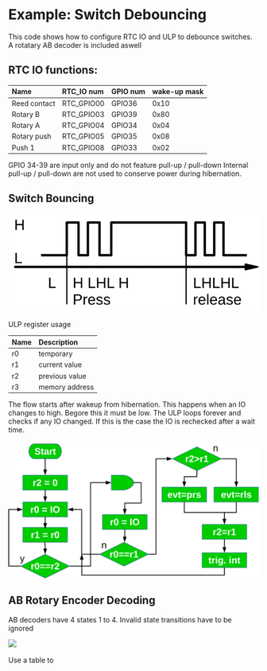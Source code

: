 # Example: Switch Debouncing

This code shows how to configure RTC IO and ULP to debounce switches.
A rotatary AB decoder is included aswell 

## RTC IO functions:

|Name|RTC_IO num|GPIO num|wake-up mask|
|:-|:-|:-|:-|
Reed contact|RTC_GPIO00|GPIO36|0x10|
|Rotary B|RTC_GPIO03|GPIO39|0x80|
|Rotary A|RTC_GPIO04|GPIO34|0x04|
|Rotary push|RTC_GPIO05|GPIO35|0x08|
|Push 1|RTC_GPIO08|GPIO33|0x02|

GPIO 34-39 are input only and do not feature pull-up / pull-down
Internal pull-up / pull-down are not used to conserve power during
hibernation.

## Switch Bouncing
![ ](SwitchBounce.svg  "Switch bouning")

ULP register usage

|Name|Description|
|:-|:-|
|r0|temporary|
|r1|current value|
|r2|previous value|
|r3|memory address|

The flow starts after wakeup from hibernation. This happens when 
an IO changes to high. Begore this it must be low. The ULP loops forever
and checks if any IO changed. If this is the case the IO is rechecked after a wait time.

![ ](SwitchBounceFlow.svg  "Switch debounce flow")

## AB Rotary Encoder Decoding

AB decoders have 4 states 1 to 4. Invalid state transitions have to be ignored

![ ](/home/iris/Development/Source/ESP32/gpio_ulp/doc/ABdecoding.svg  "AB encoder states")



Use a table to 


